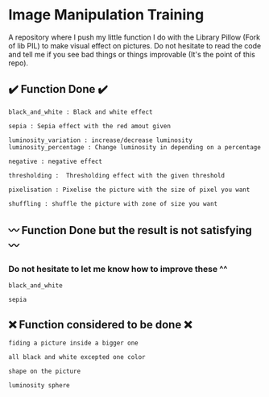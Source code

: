﻿# Image Manipulation Training

A repository where I push my little function I do with the Library Pillow (Fork of lib PIL) to make visual effect on pictures. Do not hesitate to read the code and tell me if you see bad things or things improvable (It's the point of this repo).

## ✔️ Function Done ✔️

    black_and_white : Black and white effect
   
    sepia : Sepia effect with the red amout given
 
    luminosity_variation : increase/decrease luminosity
    luminosity_percentage : Change luminosity in depending on a percentage
  
    negative : negative effect

    thresholding :  Thresholding effect with the given threshold

    pixelisation : Pixelise the picture with the size of pixel you want

    shuffling : shuffle the picture with zone of size you want

## 〰️ Function Done but the result is not satisfying 〰️

### Do not hesitate to let me know how to improve these ^^
    
    black_and_white 
   
    sepia 

## ❌ Function considered to be done ❌

    fiding a picture inside a bigger one
 
    all black and white excepted one color
   
    shape on the picture
 
    luminosity sphere
  
